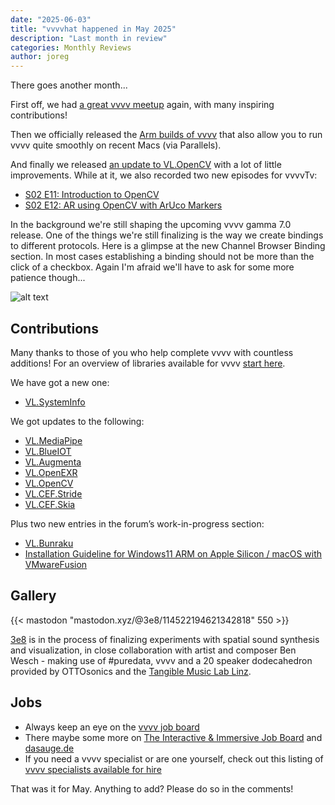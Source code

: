 ```yaml
---
date: "2025-06-03"
title: "vvvvhat happened in May 2025"
description: "Last month in review"
categories: Monthly Reviews
author: joreg
---
```


There goes another month...

First off, we had [a great vvvv meetup](https://www.youtube.com/watch?v=rXaUijAvuWw&ab_channel=TheNODEInstitute) again, with many inspiring contributions!

Then we officially released the [Arm builds of vvvv](https://vvvv.org/blog/2025/introducing-vvvv-on-arm-for-windows-and-mac-phase-1/2/) that also allow you to run vvvv quite smoothly on recent Macs (via Parallels).

And finally we released [an update to VL.OpenCV](https://vvvv.org/blog/2025/vl.opencv-4.0.0-is-out-now/) with a lot of little improvements. While at it, we also recorded two new episodes for vvvvTv:

- [S02 E11: Introduction to OpenCV](https://www.youtube.com/watch?v=fjw2m8w6RNU&ab_channel=vvvvTv)
- [S02 E12: AR using OpenCV with ArUco Markers](https://www.youtube.com/watch?v=j7DWMET-qM8&ab_channel=vvvvTv)

In the background we're still shaping the upcoming vvvv gamma 7.0 release. One of the things we're still finalizing is the way we create bindings to different protocols. Here is a glimpse at the new Channel Browser Binding section. In most cases establishing a binding should not be more than the click of a checkbox. Again I'm afraid we'll have to ask for some more patience though...  

![alt text](image.png)

## Contributions

Many thanks to those of you who help complete vvvv with countless additions! For an overview of libraries available for vvvv [start here](https://thegraybook.vvvv.org/reference/libraries/overview.html).

We have got a new one:
- [VL.SystemInfo](https://www.nuget.org/packages/VL.SystemInfo)

We got updates to the following:
- [VL.MediaPipe](https://www.nuget.org/packages/VL.MediaPipe)
- [VL.BlueIOT](https://www.nuget.org/packages/VL.BlueIOT)
- [VL.Augmenta](https://www.nuget.org/packages/VL.Augmenta)
- [VL.OpenEXR](https://www.nuget.org/packages/VL.OpenEXR)
- [VL.OpenCV](https://www.nuget.org/packages/VL.OpenCV)
- [VL.CEF.Stride](https://www.nuget.org/packages/VL.CEF.Stride)
- [VL.CEF.Skia](https://www.nuget.org/packages/VL.CEF.Skia)

Plus two new entries in the forum’s work-in-progress section:

- [VL.Bunraku](https://forum.vvvv.org/t/introducing-vl-bunraku/24323)
- [Installation Guideline for Windows11 ARM on Apple Silicon / macOS with VMwareFusion](https://forum.vvvv.org/t/installation-guideline-for-windows11-arm-on-apple-silicon-macos-with-vmwarefusion-on-an-external-ssd/24328)

## Gallery

{{< mastodon "mastodon.xyz/@3e8/114522194621342818" 550 >}}

[3e8](https://3e8.studio/en/) is in the process of finalizing experiments with spatial sound synthesis and visualization, in close collaboration with artist and composer Ben Wesch - making use of #puredata, vvvv and a 20 speaker dodecahedron provided by OTTOsonics and the [Tangible Music Lab Linz](https://tamlab.kunstuni-linz.at/).

## Jobs
- Always keep an eye on the [vvvv job board](https://discourse.vvvv.org/c/jobs)
- There maybe some more on [The Interactive & Immersive Job Board](https://jobs.interactiveimmersive.io/jobs/) and [dasauge.de](https://dasauge.de/sta/Vvvv/)
- If you need a vvvv specialist or are one yourself, check out this listing of [vvvv specialists available for hire](https://legacy.vvvv.org/documentation/vvvv-specialists-available-for-hire)

That was it for May. Anything to add? Please do so in the comments!
